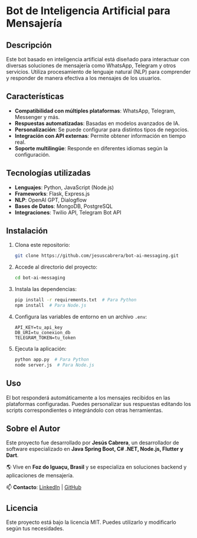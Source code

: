 # Bot de Inteligencia Artificial para Mensajería

## Descripción
Este bot basado en inteligencia artificial está diseñado para interactuar con diversas soluciones de mensajería como WhatsApp, Telegram y otros servicios. Utiliza procesamiento de lenguaje natural (NLP) para comprender y responder de manera efectiva a los mensajes de los usuarios.

## Características
- **Compatibilidad con múltiples plataformas**: WhatsApp, Telegram, Messenger y más.
- **Respuestas automatizadas**: Basadas en modelos avanzados de IA.
- **Personalización**: Se puede configurar para distintos tipos de negocios.
- **Integración con API externas**: Permite obtener información en tiempo real.
- **Soporte multilingüe**: Responde en diferentes idiomas según la configuración.

## Tecnologías utilizadas
- **Lenguajes**: Python, JavaScript (Node.js)
- **Frameworks**: Flask, Express.js
- **NLP**: OpenAI GPT, Dialogflow
- **Bases de Datos**: MongoDB, PostgreSQL
- **Integraciones**: Twilio API, Telegram Bot API

## Instalación
1. Clona este repositorio:
   ```sh
   git clone https://github.com/jesuscabrera/bot-ai-messaging.git
   ```
2. Accede al directorio del proyecto:
   ```sh
   cd bot-ai-messaging
   ```
3. Instala las dependencias:
   ```sh
   pip install -r requirements.txt  # Para Python
   npm install  # Para Node.js
   ```
4. Configura las variables de entorno en un archivo `.env`:
   ```
   API_KEY=tu_api_key
   DB_URI=tu_conexion_db
   TELEGRAM_TOKEN=tu_token
   ```
5. Ejecuta la aplicación:
   ```sh
   python app.py  # Para Python
   node server.js  # Para Node.js
   ```

## Uso
El bot responderá automáticamente a los mensajes recibidos en las plataformas configuradas. Puedes personalizar sus respuestas editando los scripts correspondientes o integrándolo con otras herramientas.

## Sobre el Autor
Este proyecto fue desarrollado por **Jesús Cabrera**, un desarrollador de software especializado en **Java Spring Boot, C# .NET, Node.js, Flutter y Dart**.

🌎 Vive en **Foz do Iguaçu, Brasil** y se especializa en soluciones backend y aplicaciones de mensajería.

📫 **Contacto**: [LinkedIn](https://www.linkedin.com/in/jesuscabrera) | [GitHub](https://github.com/jesuscabrera)

## Licencia
Este proyecto está bajo la licencia MIT. Puedes utilizarlo y modificarlo según tus necesidades.

